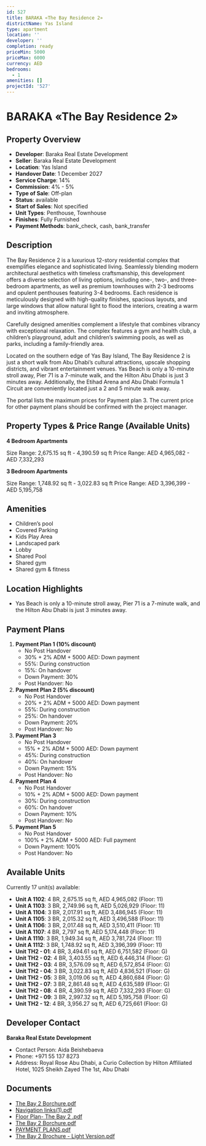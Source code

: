 ```yaml
---
id: 527
title: BARAKA «The Bay Residence 2»
districtName: Yas Island
type: apartment
location: ''
developer: ''
completion: ready
priceMin: 5000
priceMax: 6000
currency: AED
bedrooms:
  - 1
amenities: []
projectId: '527'
---
```


# BARAKA «The Bay Residence 2»

## Property Overview
- **Developer**: Baraka Real Estate Development
- **Seller**: Baraka Real Estate Development
- **Location**: Yas Island
- **Handover Date**: 1 December 2027
- **Service Charge**: 14%
- **Commission**: 4% - 5%
- **Type of Sale**: Off-plan
- **Status**: available
- **Start of Sales**: Not specified
- **Unit Types**: Penthouse, Townhouse
- **Finishes**: Fully Furnished
- **Payment Methods**: bank_check, cash, bank_transfer

## Description
The Bay Residence 2 is a luxurious 12-story residential complex that exemplifies elegance and sophisticated living. Seamlessly blending modern architectural aesthetics with timeless craftsmanship, this development offers a diverse selection of living options, including one-, two-, and three-bedroom apartments, as well as premium townhouses with 2-3 bedrooms and opulent penthouses featuring 3-4 bedrooms. Each residence is meticulously designed with high-quality finishes, spacious layouts, and large windows that allow natural light to flood the interiors, creating a warm and inviting atmosphere.

Carefully designed amenities complement a lifestyle that combines vibrancy with exceptional relaxation. The complex features a gym and health club, a children’s playground, adult and children’s swimming pools, as well as parks, including a family-friendly area.

Located on the southern edge of Yas Bay Island, The Bay Residence 2 is just a short walk from Abu Dhabi’s cultural attractions, upscale shopping districts, and vibrant entertainment venues. Yas Beach is only a 10-minute stroll away, Pier 71 is a 7-minute walk, and the Hilton Abu Dhabi is just 3 minutes away. Additionally, the Etihad Arena and Abu Dhabi Formula 1 Circuit are conveniently located just a 2 and 5 minute walk away.

The portal lists the maximum prices for Payment plan 3. The current price for other payment plans should be confirmed with the project manager.

## Property Types & Price Range (Available Units)
**4 Bedroom Apartments**

Size Range: 2,675.15 sq ft - 4,390.59 sq ft
Price Range: AED 4,965,082 - AED 7,332,293

**3 Bedroom Apartments**

Size Range: 1,748.92 sq ft - 3,022.83 sq ft
Price Range: AED 3,396,399 - AED 5,195,758

## Amenities
- Children’s pool
- Covered Parking
- Kids Play Area
- Landscaped park
- Lobby
- Shared Pool
- Shared gym
- Shared gym & fitness

## Location Highlights
- Yas Beach is only a 10-minute stroll away, Pier 71 is a 7-minute walk, and the Hilton Abu Dhabi is just 3 minutes away.

## Payment Plans
1. **Payment Plan 1 (10% discount)**
   - No Post Handover
   - 30% + 2% ADM + 5000 AED: Down payment
   - 55%: During construction
   - 15%: On handover
   - Down Payment: 30%
   - Post Handover: No
2. **Payment Plan 2 (5% discount)**
   - No Post Handover
   - 20% + 2% ADM + 5000 AED: Down payment
   - 55%: During construction
   - 25%: On handover
   - Down Payment: 20%
   - Post Handover: No
3. **Payment Plan 3**
   - No Post Handover
   - 15% + 2% ADM + 5000 AED: Down payment
   - 45%: During construction
   - 40%: On handover
   - Down Payment: 15%
   - Post Handover: No
4. **Payment Plan 4**
   - No Post Handover
   - 10% + 2% ADM + 5000 AED: Down payment
   - 30%: During construction
   - 60%: On handover
   - Down Payment: 10%
   - Post Handover: No
5. **Payment Plan 5**
   - No Post Handover
   - 100% + 2% ADM + 5000 AED: Full payment
   - Down Payment: 100%
   - Post Handover: No

## Available Units
Currently 17 unit(s) available:
- **Unit A 1102**: 4 BR, 2,675.15 sq ft, AED 4,965,082 (Floor: 11)
- **Unit A 1103**: 3 BR, 2,749.96 sq ft, AED 5,026,929 (Floor: 11)
- **Unit A 1104**: 3 BR, 2,017.91 sq ft, AED 3,486,945 (Floor: 11)
- **Unit A 1105**: 3 BR, 2,015.32 sq ft, AED 3,496,588 (Floor: 11)
- **Unit A 1106**: 3 BR, 2,017.48 sq ft, AED 3,510,411 (Floor: 11)
- **Unit A 1107**: 4 BR, 2,797 sq ft, AED 5,174,448 (Floor: 11)
- **Unit A 1110**: 3 BR, 1,949.34 sq ft, AED 3,781,724 (Floor: 11)
- **Unit A 1112**: 3 BR, 1,748.92 sq ft, AED 3,396,399 (Floor: 11)
- **Unit TH2 - 01**: 4 BR, 3,494.61 sq ft, AED 6,751,582 (Floor: G)
- **Unit TH2 - 02**: 4 BR, 3,403.55 sq ft, AED 6,446,314 (Floor: G)
- **Unit TH2 - 03**: 4 BR, 3,576.09 sq ft, AED 6,572,854 (Floor: G)
- **Unit TH2 - 04**: 3 BR, 3,022.83 sq ft, AED 4,836,521 (Floor: G)
- **Unit TH2 - 05**: 3 BR, 3,019.06 sq ft, AED 4,860,684 (Floor: G)
- **Unit TH2 - 07**: 3 BR, 2,861.48 sq ft, AED 4,635,589 (Floor: G)
- **Unit TH2 - 08**: 4 BR, 4,390.59 sq ft, AED 7,332,293 (Floor: G)
- **Unit TH2 - 09**: 3 BR, 2,997.32 sq ft, AED 5,195,758 (Floor: G)
- **Unit TH2 - 12**: 4 BR, 3,956.27 sq ft, AED 6,725,661 (Floor: G)

## Developer Contact
**Baraka Real Estate Development**
- Contact Person: Aida Beishebaeva
- Phone: +971 55 137 8273
- Address: Royal Rose Abu Dhabi, a Curio Collection by Hilton Affiliated Hotel, 1025 Sheikh Zayed The 1st, Abu Dhabi

## Documents
- [The Bay 2 Borchure.pdf](https://cdn.geniemap.net/2024/05/27/fY4LvEOpSO4RRyJK6ECZQHeJxMHJy2K6N8vXitTB.pdf)
- [Navigation links(1).pdf](https://cdn.geniemap.net/2024/05/27/u8YqNBdBYfqo8WgfHroe4m7oWesWWQNZ8MWEIofD.pdf)
- [Floor Plan- The Bay 2 .pdf](https://cdn.geniemap.net/2024/05/30/HSiFOMy3yYTY28wnikHQUxL4VT9k58Wk9QoIXXFl.pdf)
- [The Bay 2 Borchure.pdf](https://cdn.geniemap.net/2024/05/27/fY4LvEOpSO4RRyJK6ECZQHeJxMHJy2K6N8vXitTB.pdf)
- [PAYMENT PLANS.pdf](https://cdn.geniemap.net/2024/05/31/zzpTLduN5oqISYqfRBgwDm95aCmNwDGAG4MSkxnI.pdf)
- [The Bay 2 Brochure - Light Version.pdf](https://cdn.geniemap.net/2024/05/31/Y63VG66aKhjC6mrKADADqMK9rG9wTDVAWekGN8Ci.pdf)
